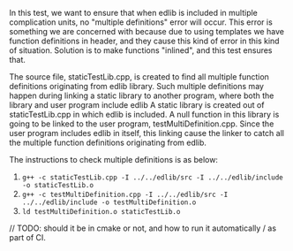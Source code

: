 In this test, we want to ensure that when edlib is included in multiple complication units, no "multiple definitions" error will occur.
This error is something we are concerned with because due to using templates we have function definitions in header, and they cause this kind of error in this kind of situation. Solution is to make functions "inlined", and this test ensures that.

The source file, staticTestLib.cpp, is created to find all multiple function definitions originating from edlib library.
Such multiple definitions may happen during linking a static library to another program, where both the library and user program include edlib
A static library is created out of staticTestLib.cpp in which edlib is included.
A null function in this library is going to be linked to the user program, testMultiDefinition.cpp.
Since the user program includes edlib in itself, this linking cause the linker to catch all the multiple function definitions originating from edlib.

The instructions to check multiple definitions is as below:

1. `g++ -c staticTestLib.cpp -I ../../edlib/src -I ../../edlib/include -o staticTestLib.o`
2. `g++ -c testMultiDefinition.cpp -I ../../edlib/src -I ../../edlib/include -o testMultiDefinition.o`
3. `ld testMultiDefinition.o staticTestLib.o`

// TODO: should it be in cmake or not, and how to run it automatically / as part of CI.